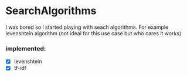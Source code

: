 # SearchAlgorithms
I was bored so i started playing with seach algorithms. For example levenshtein algorithm (not ideal for this use case but who cares it works)

### implemented:
- [x] levenshtein
- [x] tf-idf
